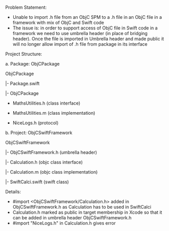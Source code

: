 Problem Statement: 
- Unable to import .h file from an ObjC SPM to a .h file in an ObjC file in a framework with mix of ObjC and Swift code
- The issue is: in order to support access of ObjC file in Swift code in a framework we need to use umbrella header (in place of bridging header). Once the file is imported in Umbrella header and made public it will no longer allow import of .h file from package in its interface

Project Structure:

a. Package: ObjCPackage

ObjCPackage

  |- Package.swift
  
  |- ObjCPackage

   - MathsUtilities.h (class interface)
  
   - MathsUtilities.m (class implementation)
  
   - NiceLogs.h (protocol)
  
          

b. Project: ObjCSwiftFramework

ObjCSwiftFramework

  |- ObjCSwiftFramework.h (umbrella header)
  
  |- Calculation.h (objc class interface)
  
  |- Calculation.m (objc class implementation)
  
  |- SwiftCalci.swift (swift class)

Details:
- #import <ObjCSwiftFramework/Calculation.h> added in ObjCSwiftFramework.h as Calculation has to be used in SwiftCalci
- Calculation.h marked as public in target membership in Xcode so that it can be added in umbrella header ObjCSwiftFramework.h
- #import "NiceLogs.h" in Calculation.h gives error






     
